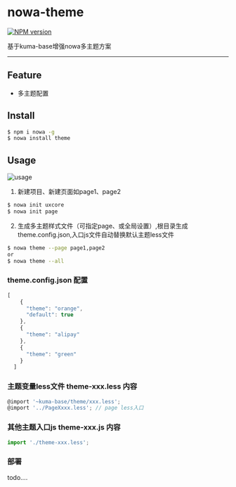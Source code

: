 # nowa-theme

[![NPM version](https://img.shields.io/npm/v/nowa-theme.svg?style=flat)](https://npmjs.org/package/nowa-theme)

基于kuma-base增强nowa多主题方案

---

## Feature

- 多主题配置

## Install

```bash
$ npm i nowa -g
$ nowa install theme
```

## Usage

![usage](./images/a.gif)

1. 新建项目、新建页面如page1、page2
```bash
$ nowa init uxcore
$ nowa init page
```
2. 生成多主题样式文件（可指定page、或全局设置）,根目录生成theme.config.json,入口js文件自动替换默认主题less文件
```bash
$ nowa theme --page page1,page2
or
$ nowa theme --all
```

### theme.config.json 配置
```javascript
[
    {
      "theme": "orange", 
      "default": true
    },
    {
      "theme": "alipay"
    },
    {
      "theme": "green"
    }
  ]

```

### 主题变量less文件 theme-xxx.less 内容
```javascript
@import '~kuma-base/theme/xxx.less'; 
@import '../PageXxxx.less'; // page less入口
```

### 其他主题入口js theme-xxx.js 内容
```javascript
import './theme-xxx.less';
```

### 部署
todo....
